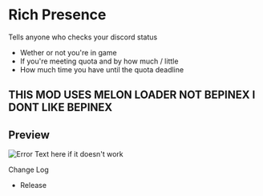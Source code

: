 # Rich Presence 

Tells anyone who checks your discord status

- Wether or not you're in game
- If you're meeting quota and by how much / little
- How much time you have until the quota deadline

## THIS MOD USES MELON LOADER NOT BEPINEX I DONT LIKE BEPINEX

Preview
-

![Error Text here if it doesn't work](https://media.discordapp.net/attachments/821903622275203073/1174171511104475246/kyTJ9vQ.png?ex=65669f6f&is=65542a6f&hm=22896081743ad7ddceb463c6a6f38b0669d9e34a56c9a8f9efde4d1cc80f0f94&=&width=572&height=236)


Change Log
- Release

